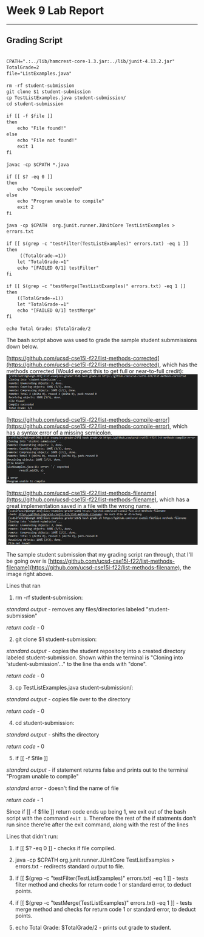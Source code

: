 # Week 9 Lab Report

---

## Grading Script 

```

CPATH=".:../lib/hamcrest-core-1.3.jar:../lib/junit-4.13.2.jar"
TotalGrade=2
file="ListExamples.java"

rm -rf student-submission
git clone $1 student-submission
cp TestListExamples.java student-submission/
cd student-submission

if [[ -f $file ]]
then
    echo "File found!"
else
    echo "File not found!"
    exit 1
fi

javac -cp $CPATH *.java

if [[ $? -eq 0 ]]
then
    echo "Compile succeeded"
else
    echo "Program unable to compile"
    exit 2
fi

java -cp $CPATH  org.junit.runner.JUnitCore TestListExamples > errors.txt

if [[ $(grep -c "testFilter(TestListExamples)" errors.txt) -eq 1 ]]
then
     ((TotalGrade-=1))
    let "TotalGrade-=1"
    echo "[FAILED 0/1] testFilter"
fi

if [[ $(grep -c "testMerge(TestListExamples)" errors.txt) -eq 1 ]]
then
    ((TotalGrade-=1))
    let "TotalGrade-=1"
    echo "[FAILED 0/1] testMerge"
fi

echo Total Grade: $TotalGrade/2

```

The bash script above was used to grade the sample student submmissions down below.

[https://github.com/ucsd-cse15l-f22/list-methods-corrected](https://github.com/ucsd-cse15l-f22/list-methods-corrected), 
which has the methods corrected (Would expect this to get full or near-to-full credit):
![Image](Screenshot_20221118_055327.png)

[https://github.com/ucsd-cse15l-f22/list-methods-compile-error](https://github.com/ucsd-cse15l-f22/list-methods-compile-error), 
which has a syntax error of a missing semicolon. 
![Image](Screenshot_20221118_055649.png)

[https://github.com/ucsd-cse15l-f22/list-methods-filename](https://github.com/ucsd-cse15l-f22/list-methods-filename), 
which has a great implementation saved in a file with the wrong name.
![Image](Screenshot_20221118_055828.png)

The sample student submission that my grading script ran through, that I'll be going over is 
[https://github.com/ucsd-cse15l-f22/list-methods-filename](https://github.com/ucsd-cse15l-f22/list-methods-filename),
the image right above.

Lines that ran
1. rm -rf student-submission: 

*standard output* - removes any files/directories labeled "student-submission"

*return code* - 0

2. git clone $1 student-submission: 

*standard output* - copies the student repository into a created directory labeled student-submission. 
Shown within the terminal is "Cloning into 'student-submission'..." to the line tha ends with "done".

*return code* - 0

3. cp TestListExamples.java student-submission/:

*standard output* - copies file over to the directory

*return code* - 0

4. cd student-submission:

*standard output* - shifts the directory 

*return code* - 0

5. if [[ -f $file ]] 

*standard output* - if statement returns false and prints out to the terminal "Program unable to compile"

*standard error* - doesn't find the name of file

*return code* - 1

Since if [[ -f $file ]] return code ends up being 1, we exit out of the bash script with the command `exit 1`.
Therefore the rest of the if statments don't run since there're after the exit command, along with the rest of
the lines

Lines that didn't run:
1. if [[ $? -eq 0 ]] - checks if file compiled.

2. java -cp $CPATH  org.junit.runner.JUnitCore TestListExamples > errors.txt - redirects standard output to file.

3. if [[ $(grep -c "testFilter(TestListExamples)" errors.txt) -eq 1 ]] - tests filter method and checks for return code 1
or standard error, to deduct points.

4. if [[ $(grep -c "testMerge(TestListExamples)" errors.txt) -eq 1 ]] - tests merge method and checks for return code 1
or standard error, to deduct points.

5. echo Total Grade: $TotalGrade/2 - prints out grade to student. 
